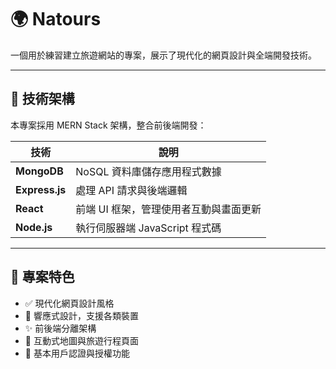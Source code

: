 # 🌍 Natours

一個用於練習建立旅遊網站的專案，展示了現代化的網頁設計與全端開發技術。

---

## 🔧 技術架構

本專案採用 MERN Stack 架構，整合前後端開發：

| 技術           | 說明                                   |
| -------------- | -------------------------------------- |
| **MongoDB**    | NoSQL 資料庫儲存應用程式數據           |
| **Express.js** | 處理 API 請求與後端邏輯                |
| **React**      | 前端 UI 框架，管理使用者互動與畫面更新 |
| **Node.js**    | 執行伺服器端 JavaScript 程式碼         |

---

## 🎯 專案特色

- ✅ 現代化網頁設計風格
- 📱 響應式設計，支援各類裝置
- ✨ 前後端分離架構
- 🧭 互動式地圖與旅遊行程頁面
- 🔐 基本用戶認證與授權功能
